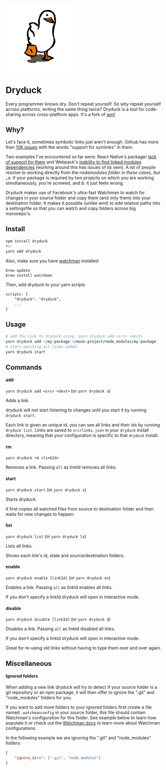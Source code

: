 ![dryduck](./duck.gif)

# Dryduck

Every programmer knows dry. Don't repeat yourself. So why repeat yourself across platforms, writing the same thing twice? Dryduck is a tool for code-sharing across cross-platform apps. It's a fork of [wml](https://github.com/wix/wml)

## Why?

Let's face it, sometimes symbolic links just aren't enough. Github has more than [10K issues](https://github.com/search?utf8=✓&q=support+for+symlinks&type=Issues) with the words "support for symlinks" in them.

Two examples I've encountered so far were: React Native's packager [lack of support for them](https://github.com/facebook/react-native/issues/637) and Webpack's [inability to find linked modules dependencies](http://webpack.github.io/docs/troubleshooting.html#npm-linked-modules-doesn-t-find-their-dependencies) (working around this has issues of its own). A lot of people resolve to working directly from the node*modules folder in these cases, but \_a.* if your package is required by two projects on which you are working simultaneously, you're screwed, and _b._ it just feels wrong.

Dryduck makes use of Facebook's ultra-fast Watchman to watch for changes in your source folder and copy them (and only them) into your destination folder. It makes it possible (unlike wml) to add relative paths into a settingsfile so that you can watch and copy folders across big monorepo's.

## Install

```sh
npm install dryduck
#or
yarn add dryduck

```

Also, make sure you have [watchman](https://facebook.github.io/watchman/docs/install.html) installed

```
brew update
brew install watchman
```

Then, add dryduck to your yarn scripts

```
scripts: {
    "dryduck": "dryduck",
    ...
}
```

## Usage

```sh
# add the link to dryduck using `yarn dryduck add <src> <dest>`
yarn dryduck add ~/my-package ~/main-project/node_modules/my-package
# start watching all links added
yarn dryduck start
```

## Commands

#### add

`yarn dryduck add <src> <dest>` (or `yarn dryduck a`)

Adds a link.

dryduck will not start listening to changes until you start it by running `dryduck start`.

Each link is given an unique id, you can see all links and their ids by running `dryduck list`.
Links are saved to `src/links.json` in your `dryduck` install directory, meaning that
your configuration is specific to that `dryduck` install.

#### rm

`yarn dryduck rm <linkId>`

Removes a link. Passing `all` as linkId removes all links.

#### start

`yarn dryduck start` (or `yarn dryduck s`)

Starts dryduck.

It first copies all watched files from source to destination folder and then waits for new changes to happen.

#### list

`yarn dryduck list` (or `yarn dryduck ls`)

Lists all links.

Shows each link's id, state and source/destination folders.

#### enable

`yarn dryduck enable [linkId]` (or `yarn dryduck en`)

Enables a link. Passing `all` as linkId enables all links.

If you don't specify a linkId dryduck will open in interactive mode.

#### disable

`yarn dryduck disable [linkId]` (or `yarn dryduck d`)

Disables a link. Passing `all` as linkId disabled all links.

If you don't specify a linkId dryduck will open in interactive mode.

Great for re-using old links without having to type them over and over again.

## Miscellaneous

#### Ignored folders

When adding a new link dryduck will try to detect if your source folder is a git repository or an npm package, it will then offer to ignore the ".git" and "node_modules" folders for you.

If you want to add more folders to your ignored folders first create a file named `.watchmanconfig` in your source folder, this file should contain Watchman's configuration for this folder. See example below to learn how populate it or check out the [Watchman docs](https://facebook.github.io/watchman/docs/config.html) to learn more about Watchman configurations.

In the following example we are ignoring the ".git" and "node_modules" folders:

```json
{
    "ignore_dirs": [".git", "node_modules"]
}
```
